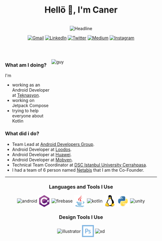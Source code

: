 <h1 align="center">Hellö 👋, I'm Caner</h1>

<br/>

<div align=center>
  <img src="https://readme-typing-svg.herokuapp.com?size=40&duration=3000&color=30DC72&center=true&vCenter=true&width=800&height=100&lines=I'm+an+Android+Developer;I'm+an+Android+Speaker;I'm+an+Android+Instructor" alt="Headline" />
</div>

<p align="center">
  <a href="mailto:cnrture@gmail.com"><img src="https://img.icons8.com/bubbles/75/000000/gmail.png" alt="Gmail"/></a>
  <a href="https://www.linkedin.com/in/cnrture/"><img src="https://img.icons8.com/bubbles/75/000000/linkedin.png" alt="LinkedIn"/></a>
  <a href="https://twitter.com/yerfizikci"><img src="https://img.icons8.com/bubbles/75/000000/twitter-circled.png" alt="Twitter"/></a>
  <a href="https://medium.com/@cnrture"><img src="https://img.icons8.com/bubbles/75/000000/medium-new.png" alt="Medium"/></a>
  <a href="https://www.instagram.com/cnrture/"><img src="https://img.icons8.com/bubbles/75/000000/instagram-new--v2.png" alt="Instagram"/></a>
</p>

<br/>
<br/>

<img align="right" height="250" alt="guy" width="350" src="https://i.pinimg.com/originals/e4/26/70/e426702edf874b181aced1e2fa5c6cde.gif" /> </a>

<h3 align="left">What am I doing?</h3>

I'm
* working as an Android Developer at [Teknasyon](https://teknasyon.com/).
* working on Jetpack Compose
* trying to help everyone about Kotlin

<h3 align="left">What did i do?</h3>

* Team Lead at [Android Developers Group](https://www.linkedin.com/company/android-student-club/).
* Android Developer at [Loodos](https://www.loodos.com.tr/).
* Android Developer at [Huawei](https://www.huawei.com/).
* Android Developer at [Mobven](https://www.mobven.com/).
* Technical Team Coordinator at [DSC Istanbul University Cerrahpasa](https://www.linkedin.com/company/dsciuc).
* I had a team of 6 person named [Netabis](https://play.google.com/store/apps/dev?id=9166779984501256088) that I am the Co-Founder.

---

<h3 align="center">Languages and Tools I Use</h3>

<p align="center">
  <img align="center" src="https://developer.android.com/images/logos/android.svg" alt="android" width="40" height="40"/>
  <img align="center" src="https://raw.githubusercontent.com/devicons/devicon/master/icons/csharp/csharp-original.svg" alt="csharp" width="40" height="40"/>
  <img align="center" src="https://www.vectorlogo.zone/logos/firebase/firebase-icon.svg" alt="firebase" width="40" height="40"/>
  <img align="center" src="https://raw.githubusercontent.com/devicons/devicon/master/icons/java/java-original.svg" alt="java" width="40" height="40"/>
  <img align="center" src="https://www.vectorlogo.zone/logos/kotlinlang/kotlinlang-icon.svg" alt="kotlin" width="40" height="40"/>
  <img align="center" src="https://raw.githubusercontent.com/devicons/devicon/master/icons/linux/linux-original.svg" alt="linux" width="40" height="40"/>
  <img align="center" src="https://raw.githubusercontent.com/devicons/devicon/master/icons/python/python-original.svg" alt="python" width="40" height="40"/>
  <img align="center" src="https://www.vectorlogo.zone/logos/unity3d/unity3d-icon.svg" alt="unity" width="40" height="40"/>
</p>

<h3 align="center">Design Tools I Use</h3>

<p align="center">
  <img align="center" src="https://www.vectorlogo.zone/logos/adobe_illustrator/adobe_illustrator-icon.svg" alt="illustrator" width="40" height="40"/>
  <img align="center" src="https://raw.githubusercontent.com/devicons/devicon/master/icons/photoshop/photoshop-line.svg" alt="photoshop" width="40" height="40"/>
  <img align="center" src="https://cdn.worldvectorlogo.com/logos/adobe-xd.svg" alt="xd" width="40" height="40"/>
</p>
